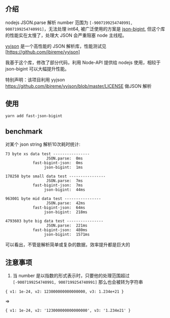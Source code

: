 ## 介绍

nodejs JSON.parse 解析 number 范围为 `[-9007199254740991, 9007199254740991]`，无法处理 int64, 被广泛使用的方案是 [json-bigint](https://www.npmjs.com/package/json-bigint), 但这个库的性能实在太慢了，处理大 JSON 会严重阻塞 node 主线程。

[yyjson](https://github.com/ibireme/yyjson) 是一个高性能的 JSON 解析库，性能测试见[https://github.com/ibireme/yyjson]

我基于这个库，修改了部分代码，利用 Node-API 提供给 nodejs 使用，相较于 json-bigint 可以大幅提升性能。

特别声明：该项目利用 yyjson https://github.com/ibireme/yyjson/blob/master/LICENSE 做JSON 解析

## 使用

```shell
yarn add fast-json-bigint
```

## benchmark

对某个 json string 解析10次耗时统计:

```text
73 byte xs data test ----------------
                  JSON.parse:  0ms
            fast-bigint-json:  0ms
                 json-bigint:  1ms

178258 byte small data test ----------------
                  JSON.parse:  7ms
            fast-bigint-json:  7ms
                 json-bigint:  44ms

963001 byte mid data test ----------------
                  JSON.parse:  42ms
            fast-bigint-json:  64ms
                 json-bigint:  218ms

4793603 byte big data test ----------------
                  JSON.parse:  221ms
            fast-bigint-json:  480ms
                 json-bigint:  1571ms
```

可以看出，不管是解析简单或复杂的数据，效率提升都是巨大的

## 注意事项

1) 当 number 是以指数的形式表示时，只要他的处理范围超过 `[-9007199254740991, 9007199254740991]` 那么也会被转为字符串


`{ v1: 1e-24, v2: 123000000000000000, v3: 1.234e+21 }`

=>

`{ v1: 1e-24, v2: '123000000000000000', v3: '1.234e21' }`
